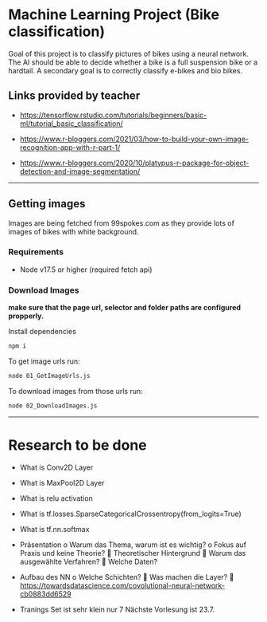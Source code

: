 # Machine Learning Project (Bike classification)

Goal of this project is to classify pictures of bikes using a neural network.
The AI should be able to decide whether a bike is a full suspension bike or a hardtail.
A secondary goal is to correctly classify e-bikes and bio bikes.

## Links provided by teacher

- https://tensorflow.rstudio.com/tutorials/beginners/basic-ml/tutorial_basic_classification/

- https://www.r-bloggers.com/2021/03/how-to-build-your-own-image-recognition-app-with-r-part-1/

- https://www.r-bloggers.com/2020/10/platypus-r-package-for-object-detection-and-image-segmentation/

---

## Getting images
Images are being fetched from 99spokes.com as they provide lots of images of bikes with white background.

### Requirements
- Node v17.5 or higher (required fetch api)

### Download Images
**make sure that the page url, selector and folder paths are configured propperly.**

Install dependencies
```sh
npm i
```

To get image urls run:
```sh
node 01_GetImageUrls.js
```

To download images from those urls run:
```sh
node 02_DownloadImages.js
```

---

# Research to be done
- What is Conv2D Layer
- What is MaxPool2D Layer
- What is relu activation
- What is tf.losses.SparseCategoricalCrossentropy(from_logits=True)
- What is tf.nn.softmax


-	Präsentation
o	Warum das Thema, warum ist es wichtig?
o	Fokus auf Praxis und keine Theorie?
	Theoretischer Hintergrund
	Warum das ausgewählte Verfahren?
	Welche Daten?
-	Aufbau des NN
o	Welche Schichten?
	Was machen die Layer?
	https://towardsdatascience.com/covolutional-neural-network-cb0883dd6529
-	Tranings Set ist sehr klein nur 7
Nächste Vorlesung ist 23.7.

